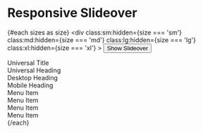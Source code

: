 <script lang="ts">
  import ShowHide from '$lib/functions/ShowHide.svelte';
  import Button from '$lib/ui/Button.svelte';
  import ResponsiveSlideover from '$lib/ui/ResponsiveSlideover.svelte';
  import { Story } from 'kitbook';
  const sizes: ('sm' | 'md' | 'lg' | 'xl')[] = ['sm', 'md', 'lg', 'xl'];
</script>

# Responsive Slideover

{#each sizes as size}
  <Story name={size}>
    <ShowHide let:show let:toggle>
      <div
        class:sm:hidden={size === 'sm'}
        class:md:hidden={size === 'md'}
        class:lg:hidden={size === 'lg'}
        class:xl:hidden={size === 'xl'}
      >
        <Button onclick={toggle}>Show Slideover</Button>
      </div>
      <ResponsiveSlideover showWidth={size} open={show}>
        <div slot="title">Universal Title</div>
        <div class="p-3 border-b font-semibold" slot="heading">Universal Heading</div>
        <div class="p-3 border-b font-semibold" slot="desktopHeading">Desktop Heading</div>
        <div class="p-3 border-b font-semibold" slot="mobileHeading">Mobile Heading</div>
        <div class="p-3 hover:bg-gray-100">Menu Item</div>
        <div class="p-3 hover:bg-gray-100">Menu Item</div>
        <div class="p-3 hover:bg-gray-100">Menu Item</div>
        <div class="p-3 hover:bg-gray-100">Menu Item</div>
      </ResponsiveSlideover>
    </ShowHide>
  </Story>
{/each}
